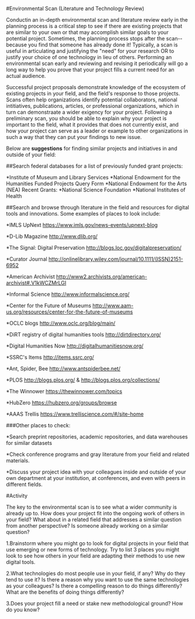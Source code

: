 #Environmental Scan (Literature and Technology Review)

Conductin an in-depth environmental scan and literature review early in the planning process is a critical step to see if there are existing projects that are similar to your own or that may accomplish similar goals to your potential project. Sometimes, the planning process stops after the scan--because you find that someone has already done it! Typically, a scan is useful in articulating and justifying the "need" for your research OR to justify your choice of one technology in lieu of others. Performing an environmental scan early and reviewing and revising it periodically will go a long way to help you prove that your project fills a current need for an actual audience. 

Successful project proposals demonstrate knowledge of the ecosystem of existing projects in your field, and the field's response to those projects. Scans often help organizations identify potential collaborators, national intitiatives, publications, articles, or professional organizations, which in turn can demonstraate a wider exigency for your project. Following a preliminary scan, you should be able to explain why your project is important to the field, what it provides that does not currently exist, and how your project can serve as a leader or example to other organizations in such a way that they can put your findings to new issue. 


Below are **suggestions** for finding similar projects and initiatives in and outside of your field: 

##Search federal databases for a list of previously funded grant projects: 

*Institute of Museum and Library Services
*National Endowment for the Humanities Funded Projects Query Form
*National Endowment for the Arts (NEA) Recent Grants: 
*National Science Foundation
*National Institutes of Health

##Search and browse through literature in the field and resources for digital tools and innovations. Some examples of places to look include: 

*IMLS UpNext https://www.imls.gov/news-events/upnext-blog

*D-Lib Magazine http://www.dlib.org/

*The Signal: Digital Preservation http://blogs.loc.gov/digitalpreservation/

*Curator Journal http://onlinelibrary.wiley.com/journal/10.1111/(ISSN)2151-6952

*American Archivist http://www2.archivists.org/american-archivist#.V1kWCZMrLGI

*Informal Science http://www.informalscience.org/

*Center for the Future of Museums http://www.aam-us.org/resources/center-for-the-future-of-museums

*OCLC blogs http://www.oclc.org/blog/main/

*DiRT registry of digital humanities tools http://dirtdirectory.org/

*Digital Humanities Now http://digitalhumanitiesnow.org/

*SSRC's Items http://items.ssrc.org/

*Ant, Spider, Bee http://www.antspiderbee.net/

*PLOS http://blogs.plos.org/ & http://blogs.plos.org/collections/

*The Winnower https://thewinnower.com/topics

*HubZero https://hubzero.org/groups/browse

*AAAS Trellis https://www.trelliscience.com/#/site-home

###Other places to check: 

*Search preprint repositories, academic repositories, and data warehouses for similar datasets

*Check conference programs and gray literature from your field and related materials. 

*Discuss your project idea with your colleagues inside and outside of your own department at your institution, at conferences, and even with peers in different fields. 

#Activity

The key to the environmental scan is to see what a wider community is already up to. How does your project fit into the ongoing work of others in your field? What about in a related field that addresses a similar question from another perspective? Is someone already working on a similar question? 

1.Brainstorm where you might go to look for digital projects in your field that use emerging or new forms of technology. Try to list 3 places you might look to see how others in your field are adapting their methods to use new digital tools. 









2.What technologies do most people use in your field, if any? Why do they tend to use it? Is there a reason why you want to use the same technologies as your colleagues? Is there a compelling reason to do things differently? What are the benefits of doing things differently? 







3.Does your project fill a need or stake new methodological ground? How do you know? 







